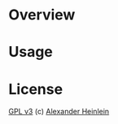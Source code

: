 # Overview

# Usage

# License   
[GPL v3](http://www.gnu.org/licenses/gpl.html)
(c) [Alexander Heinlein](http://choerbaert.org)
